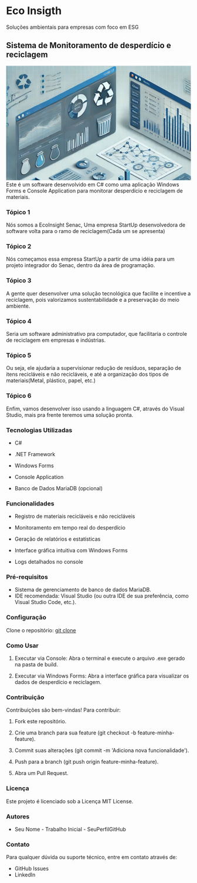 # Eco Insigth
Soluções ambientais para empresas com foco em ESG

## Sistema de Monitoramento de desperdício e reciclagem
![banner](https://github.com/gvnff/ESGSoftware/blob/main/imagemDeCapaProj(2).jpeg)
Este é um software desenvolvido em C# como uma aplicação Windows Forms e Console Application para monitorar desperdício e reciclagem de materiais.

### Tópico 1

Nós somos a EcoInsight Senac, Uma empresa StartUp desenvolvedora de software volta para o ramo de reciclagem(Cada um se apresenta)
 
### Tópico 2

Nós começamos essa empresa StartUp a partir de uma idéia para um projeto integrador do Senac, dentro da área de programação.
 
### Tópico 3

A gente quer desenvolver uma solução tecnológica que facilite e incentive a reciclagem, pois valorizamos sustentabilidade e a preservação do meio ambiente.
 
### Tópico 4

Seria um software administrativo pra computador, que facilitaria o controle de reciclagem em empresas e indústrias.
 
### Tópico 5

Ou seja, ele ajudaria a supervisionar redução de resíduos, separação de itens recicláveis e não recicláveis, e até a organização dos tipos de materiais(Metal, plástico, papel, etc.)
 
### Tópico 6

Enfim, vamos desenvolver isso usando a linguagem C#, através do Visual Studio, mais pra frente teremos uma solução pronta.


### Tecnologias Utilizadas

- C#

- .NET Framework

- Windows Forms

- Console Application

- Banco de Dados MariaDB (opcional)

### Funcionalidades

- Registro de materiais recicláveis e não recicláveis

- Monitoramento em tempo real do desperdício

- Geração de relatórios e estatísticas

- Interface gráfica intuitiva com Windows Forms

- Logs detalhados no console


### Pré-requisitos
- Sistema de gerenciamento de banco de dados MariaDB.
- IDE recomendada: Visual Studio (ou outra IDE de sua preferência, como Visual 
Studio Code, etc.).

### Configuração
Clone o repositório: [git clone](https://github.com/gvnff/ESGSoftware)

### Como Usar

1. Executar via Console: Abra o terminal e execute o arquivo .exe gerado na pasta de build.

2. Executar via Windows Forms: Abra a interface gráfica para visualizar os dados de desperdício e reciclagem.

### Contribuição

Contribuições são bem-vindas! Para contribuir:

1. Fork este repositório.

2. Crie uma branch para sua feature (git checkout -b feature-minha-feature).

3. Commit suas alterações (git commit -m 'Adiciona nova funcionalidade').

4. Push para a branch (git push origin feature-minha-feature).

5. Abra um Pull Request.


### Licença
Este projeto é licenciado sob a Licença MIT License.
### Autores
- Seu Nome - Trabalho Inicial - SeuPerfilGitHub
### Contato
Para qualquer dúvida ou suporte técnico, entre em contato através de:
- GitHub Issues
- LinkedIn
